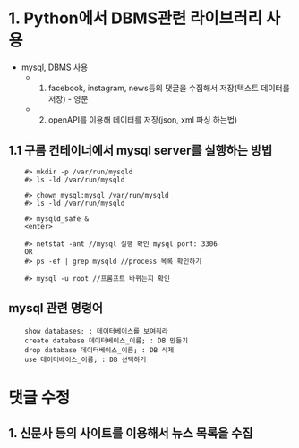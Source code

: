 # 1. Python에서 DBMS관련 라이브러리 사용

- mysql, DBMS 사용
    - 1. facebook, instagram, news등의 댓글을 수집해서 저장(텍스트 데이터를 저장) - 영문
    - 2. openAPI를 이용해 데이터를 저장(json, xml 파싱 하는법)
    
## 1.1 구름 컨테이너에서 mysql server를 실행하는 방법

```
    #> mkdir -p /var/run/mysqld
    #> ls -ld /var/run/mysqld
    
    #> chown mysql:mysql /var/run/mysqld
    #> ls -ld /var/run/mysqld
    
    #> mysqld_safe & 
    <enter>
    
    #> netstat -ant //mysql 실행 확인 mysql port: 3306
    OR
    #> ps -ef | grep mysqld //process 목록 확인하기
    
    #> mysql -u root //프롬프트 바뀌는지 확인
```

## mysql 관련 명령어
```
    show databases; : 데이터베이스를 보여줘라
    create database 데이터베이스_이름; : DB 만들기
    drop database 데이터베이스_이름; : DB 삭제
    use 데이터베이스_이름; : DB 선택하기
```

# 댓글 수정

## 1. 신문사 등의 사이트를 이용해서 뉴스 목록을 수집